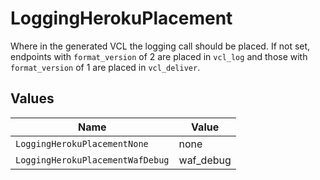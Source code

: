 # LoggingHerokuPlacement

Where in the generated VCL the logging call should be placed. If not set, endpoints with `format_version` of 2 are placed in `vcl_log` and those with `format_version` of 1 are placed in `vcl_deliver`.



## Values

| Name                             | Value                            |
| -------------------------------- | -------------------------------- |
| `LoggingHerokuPlacementNone`     | none                             |
| `LoggingHerokuPlacementWafDebug` | waf_debug                        |